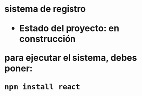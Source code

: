 <h1>sistema de registro</>
  
- Estado del proyecto: en construcción

para ejecutar el sistema, debes poner:

  ````npm install react````
